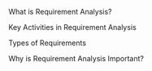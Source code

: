 What is Requirement Analysis?

Key Activities in Requirement Analysis

Types of Requirements

Why is Requirement Analysis Important?
